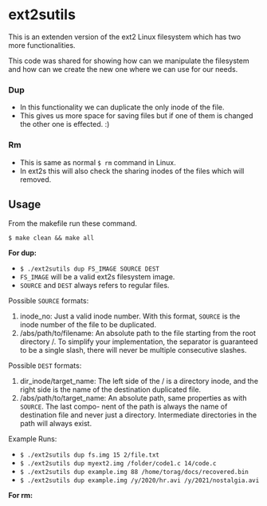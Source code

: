 # ext2sutils

This is an extenden version of the ext2 Linux filesystem which has two more functionalities.

This code was shared for showing how can we manipulate the filesystem and how can we create the new one where we can use for our needs.

### Dup

- In this functionality we can duplicate the only inode of the file.
- This gives us more space for saving files but if one of them is changed the other one is effected. :)


### Rm

- This is same as normal `$ rm` command in Linux.
- In ext2s this will also check the sharing inodes of the files which will removed.


## Usage

From the makefile run these command.

`$ make clean && make all`

**For dup:**

- `$ ./ext2sutils dup FS_IMAGE SOURCE DEST`
- `FS_IMAGE` will be a valid ext2s filesystem image.
- `SOURCE` and `DEST` always refers to regular files.

Possible `SOURCE` formats:
1. inode_no: Just a valid inode number. With this format, `SOURCE` is the inode number of the file to
be duplicated.
2. /abs/path/to/filename: An absolute path to the file starting from the root directory /. To simplify
your implementation, the separator is guaranteed to be a single slash, there will never be multiple
consecutive slashes.

Possible `DEST` formats:
1. dir_inode/target_name: The left side of the / is a directory inode, and the right side is the name
of the destination duplicated file.
2. /abs/path/to/target_name: An absolute path, same properties as with `SOURCE`. The last compo-
nent of the path is always the name of destination file and never just a directory. Intermediate
directories in the path will always exist.

Example Runs: 

- `$ ./ext2sutils dup fs.img 15 2/file.txt`
- `$ ./ext2sutils dup myext2.img /folder/code1.c 14/code.c`
- `$ ./ext2sutils dup example.img 88 /home/torag/docs/recovered.bin`
- `$ ./ext2sutils dup example.img /y/2020/hr.avi /y/2021/nostalgia.avi`

**For rm:**
